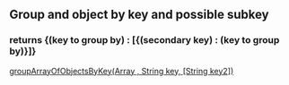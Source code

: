 ## Group and object by key and possible subkey
### returns {(key to group by) : [{(secondary key) : (key to group by)}]}
<a href="https://gist.github.com/14paxton/a87f5d47aaf678e89a1dfeffa51b46d9"> groupArrayOfObjectsByKey(Array<Object> , String key, [String key2]) </a>
